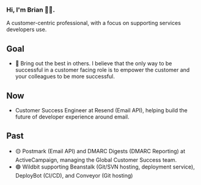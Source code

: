 ### Hi, I'm Brian 👋🏼.

A customer-centric professional, with a focus on supporting services developers use.

## Goal

* 🥇 Bring out the best in others. I believe that the only way to be successful in a customer facing role is to empower the customer and your colleagues to be more successful.

## Now

* Customer Success Engineer at Resend (Email API), helping build the future of developer experience around email.

## Past

* 🟡 Postmark (Email API) and DMARC Digests (DMARC Reporting) at ActiveCampaign, managing the Global Customer Success team.
* 🟢 Wildbit supporting Beanstalk (Git/SVN hosting, deployment service), DeployBot (CI/CD), and Conveyor (Git hosting)

